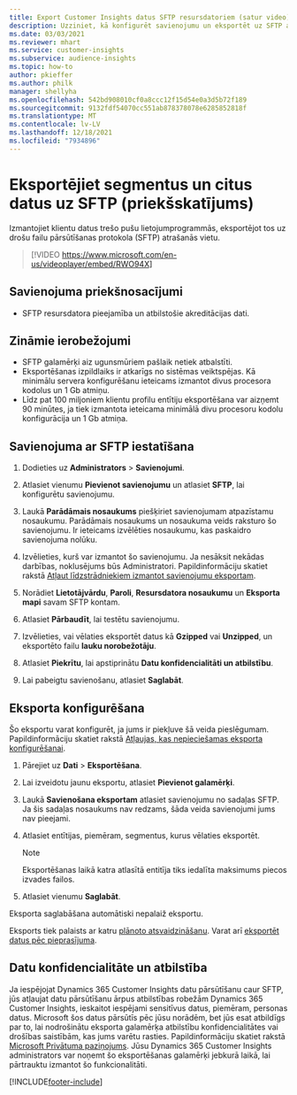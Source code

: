 ```yaml
---
title: Export Customer Insights datus SFTP resursdatoriem (satur video)
description: Uzziniet, kā konfigurēt savienojumu un eksportēt uz SFTP atrašanās vietu.
ms.date: 03/03/2021
ms.reviewer: mhart
ms.service: customer-insights
ms.subservice: audience-insights
ms.topic: how-to
author: pkieffer
ms.author: philk
manager: shellyha
ms.openlocfilehash: 542bd908010cf0a8ccc12f15d54e0a3d5b72f189
ms.sourcegitcommit: 9132fdf54070cc551ab878378078e6285852818f
ms.translationtype: MT
ms.contentlocale: lv-LV
ms.lasthandoff: 12/18/2021
ms.locfileid: "7934896"
---
```

# <a name="export-segments-and-other-data-to-sftp-preview"></a>Eksportējiet segmentus un citus datus uz SFTP (priekšskatījums)

Izmantojiet klientu datus trešo pušu lietojumprogrammās, eksportējot tos uz drošu failu pārsūtīšanas protokola (SFTP) atrašanās vietu.

> [!VIDEO https://www.microsoft.com/en-us/videoplayer/embed/RWO94X]

## <a name="prerequisites-for-connection"></a>Savienojuma priekšnosacījumi

- SFTP resursdatora pieejamība un atbilstošie akreditācijas dati.

## <a name="known-limitations"></a>Zināmie ierobežojumi

- SFTP galamērķi aiz ugunsmūriem pašlaik netiek atbalstīti. 
- Eksportēšanas izpildlaiks ir atkarīgs no sistēmas veiktspējas. Kā minimālu servera konfigurēšanu ieteicams izmantot divus procesora kodolus un 1 Gb atmiņu. 
- Līdz pat 100 miljoniem klientu profilu entītiju eksportēšana var aizņemt 90 minūtes, ja tiek izmantota ieteicama minimālā divu procesoru kodolu konfigurācija un 1 Gb atmiņa. 

## <a name="set-up-connection-to-sftp"></a>Savienojuma ar SFTP iestatīšana

1. Dodieties uz **Administrators** > **Savienojumi**.

1. Atlasiet vienumu **Pievienot savienojumu** un atlasiet **SFTP**, lai konfigurētu savienojumu.

1. Laukā **Parādāmais nosaukums** piešķiriet savienojumam atpazīstamu nosaukumu. Parādāmais nosaukums un nosaukuma veids raksturo šo savienojumu. Ir ieteicams izvēlēties nosaukumu, kas paskaidro savienojuma nolūku.

1. Izvēlieties, kurš var izmantot šo savienojumu. Ja nesāksit nekādas darbības, noklusējums būs Administratori. Papildinformāciju skatiet rakstā [Atļaut līdzstrādniekiem izmantot savienojumu eksportam](connections.md#allow-contributors-to-use-a-connection-for-exports).

1. Norādiet **Lietotājvārdu**, **Paroli**, **Resursdatora nosaukumu** un **Eksporta mapi** savam SFTP kontam.

1. Atlasiet **Pārbaudīt**, lai testētu savienojumu.

1. Izvēlieties, vai vēlaties eksportēt datus kā **Gzipped** vai **Unzipped**, un eksportēto failu **lauku norobežotāju**.

1. Atlasiet **Piekrītu**, lai apstiprinātu **Datu konfidencialitāti un atbilstību**.

1. Lai pabeigtu savienošanu, atlasiet **Saglabāt**.

## <a name="configure-an-export"></a>Eksporta konfigurēšana

Šo eksportu varat konfigurēt, ja jums ir piekļuve šā veida pieslēgumam. Papildinformāciju skatiet rakstā [Atļaujas, kas nepieciešamas eksporta konfigurēšanai](export-destinations.md#set-up-a-new-export).

1. Pārejiet uz **Dati** > **Eksportēšana**.

1. Lai izveidotu jaunu eksportu, atlasiet **Pievienot galamērķi**.

1. Laukā **Savienošana eksportam** atlasiet savienojumu no sadaļas SFTP. Ja šis sadaļas nosaukums nav redzams, šāda veida savienojumi jums nav pieejami.

1. Atlasiet entītijas, piemēram, segmentus, kurus vēlaties eksportēt.

   > [!NOTE]
   > Eksportēšanas laikā katra atlasītā entitīja tiks iedalīta maksimums piecos izvades failos. 

1. Atlasiet vienumu **Saglabāt**.

Eksporta saglabāšana automātiski nepalaiž eksportu.

Eksports tiek palaists ar katru [plānoto atsvaidzināšanu](system.md#schedule-tab). Varat arī [eksportēt datus pēc pieprasījuma](export-destinations.md#run-exports-on-demand). 

## <a name="data-privacy-and-compliance"></a>Datu konfidencialitāte un atbilstība

Ja iespējojat Dynamics 365 Customer Insights datu pārsūtīšanu caur SFTP, jūs atļaujat datu pārsūtīšanu ārpus atbilstības robežām Dynamics 365 Customer Insights, ieskaitot iespējami sensitīvus datus, piemēram, personas datus. Microsoft šos datus pārsūtīs pēc jūsu norādēm, bet jūs esat atbildīgs par to, lai nodrošinātu eksporta galamērķa atbilstību konfidencialitātes vai drošības saistībām, kas jums varētu rasties. Papildinformāciju skatiet rakstā [Microsoft Privātuma paziņojums](https://go.microsoft.com/fwlink/?linkid=396732).
Jūsu Dynamics 365 Customer Insights administrators var noņemt šo eksportēšanas galamērķi jebkurā laikā, lai pārtrauktu izmantot šo funkcionalitāti.

[!INCLUDE[footer-include](../includes/footer-banner.md)]
